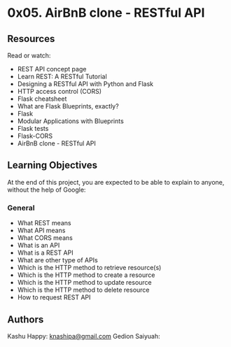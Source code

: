 # 0x05. AirBnB clone - RESTful API
## Resources
Read or watch:
* REST API concept page
* Learn REST: A RESTful Tutorial
* Designing a RESTful API with Python and Flask
* HTTP access control (CORS)
* Flask cheatsheet
* What are Flask Blueprints, exactly?
* Flask
* Modular Applications with Blueprints
* Flask tests
* Flask-CORS
* AirBnB clone - RESTful API

## Learning Objectives
At the end of this project, you are expected to be able to explain to anyone, without the help of Google:
### General
* What REST means
* What API means
* What CORS means
* What is an API
* What is a REST API
* What are other type of APIs
* Which is the HTTP method to retrieve resource(s)
* Which is the HTTP method to create a resource
* Which is the HTTP method to update resource
* Which is the HTTP method to delete resource
* How to request REST API

## Authors
Kashu Happy: knashipa@gmail.com
Gedion Saiyuah: 
